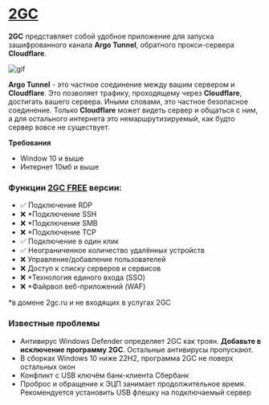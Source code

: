 # [2GC](https://2gc.ru)
**2GC** представляет собой удобное приложение для запуска зашифрованного канала **Argo Tunnel**, обратного прокси-сервера **Cloudflare**. 

![gif]([https://github.com/mlanies/2GC-app-ras/blob/main/2gc_.gif](https://pub-39c0bfd961854a87ad355d11701329e5.r2.dev/2gc-free.gif))

**Argo Tunnel** - это частное соединение между вашим сервером и **Cloudflare**. Это позволяет трафику, проходящему через **Cloudflare**, достигать вашего сервера. Иными словами, это частное безопасное соединение. Только **Cloudflare** может видеть сервер и общаться с ним, а для остального интернета это немаршрутизируемый, как будто сервер вовсе не существует.

**Требования**
- Window 10 и выше
- Интернет 10мб и выше

### Функции [2GC FREE](https://2gc.ru/#DOWNLOADS) версии:

- ✅ Подключение RDP
- ❌ *Подключение SSH
- ❌ *Подключение SMB
- ❌ *Подключение TCP
- ✅ Подключение в один клик
- ✅ Неограниченное количество удалённых устройств
- ❌ Управление/добавление пользователей
- ❌ Доступ к списку серверов и сервисов
- ❌ *Технология единого входа (SSO) 
- ❌ *Файрвол веб-приложений (WAF)

*в домене 2gc.ru и не входящих в услугах 2GC

### Известные проблемы

- Антивирус Windows Defender определяет 2GC как троян. **Добавьте в исключение программу 2GC**. Остальные антивирусы пропускают.
- В  сборках Windows 10 ниже 22H2, программа 2GC не поверх остальных окон
- Конфликт с USB ключём банк-клиента Сбербанк
- Проброс и обращение к ЭЦП занимает продолжительное время. Рекомендуется установить USB флешку на подключаемый сервер

